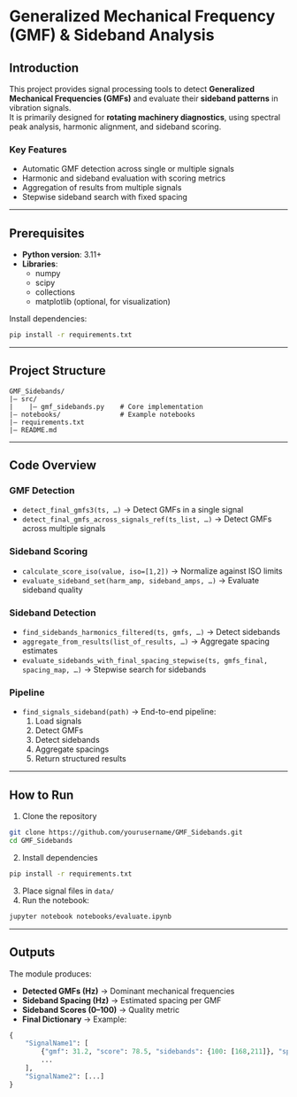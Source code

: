 # Generalized Mechanical Frequency (GMF) & Sideband Analysis

## Introduction
This project provides signal processing tools to detect **Generalized Mechanical Frequencies (GMFs)** 
and evaluate their **sideband patterns** in vibration signals.  
It is primarily designed for **rotating machinery diagnostics**, using spectral peak analysis, harmonic 
alignment, and sideband scoring.

### Key Features
- Automatic GMF detection across single or multiple signals
- Harmonic and sideband evaluation with scoring metrics
- Aggregation of results from multiple signals
- Stepwise sideband search with fixed spacing

---

## Prerequisites
- **Python version**: 3.11+
- **Libraries**:
  - numpy
  - scipy
  - collections
  - matplotlib (optional, for visualization)

Install dependencies:

```bash
pip install -r requirements.txt
```

---

## Project Structure
```
GMF_Sidebands/
|— src/
|    |— gmf_sidebands.py    # Core implementation
|— notebooks/               # Example notebooks
|— requirements.txt
|— README.md
```

---

## Code Overview

### GMF Detection
- `detect_final_gmfs3(ts, …)` → Detect GMFs in a single signal
- `detect_final_gmfs_across_signals_ref(ts_list, …)` → Detect GMFs across multiple signals

### Sideband Scoring
- `calculate_score_iso(value, iso=[1,2])` → Normalize against ISO limits
- `evaluate_sideband_set(harm_amp, sideband_amps, …)` → Evaluate sideband quality

### Sideband Detection
- `find_sidebands_harmonics_filtered(ts, gmfs, …)` → Detect sidebands
- `aggregate_from_results(list_of_results, …)` → Aggregate spacing estimates
- `evaluate_sidebands_with_final_spacing_stepwise(ts, gmfs_final, spacing_map, …)` → Stepwise search for sidebands

### Pipeline
- `find_signals_sideband(path)` → End-to-end pipeline:
  1. Load signals  
  2. Detect GMFs  
  3. Detect sidebands  
  4. Aggregate spacings  
  5. Return structured results  

---

## How to Run
1. Clone the repository
```bash
git clone https://github.com/yourusername/GMF_Sidebands.git
cd GMF_Sidebands
```
2. Install dependencies
```bash
pip install -r requirements.txt
```
3. Place signal files in `data/`
4. Run the notebook:
```bash
jupyter notebook notebooks/evaluate.ipynb
```

---

## Outputs
The module produces:
- **Detected GMFs (Hz)** → Dominant mechanical frequencies
- **Sideband Spacing (Hz)** → Estimated spacing per GMF
- **Sideband Scores (0–100)** → Quality metric
- **Final Dictionary** → Example:

```python
{
    "SignalName1": [
        {"gmf": 31.2, "score": 78.5, "sidebands": {100: [168,211]}, "spacing": 3.4},
        ...
    ],
    "SignalName2": [...]
}
```

